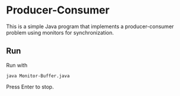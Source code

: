 # Producer-Consumer

This is a simple Java program that implements a producer-consumer problem using monitors for synchronization.

## Run

Run with
```
java Monitor-Buffer.java
```

Press Enter to stop.

